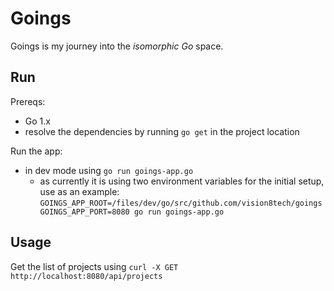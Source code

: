 # Goings

Goings is my journey into the _isomorphic Go_ space.


## Run

Prereqs:
- Go 1.x
- resolve the dependencies by running `go get` in the project location

Run the app:
- in dev mode using `go run goings-app.go`
    - as currently it is using two environment variables for the initial setup, use as an example:
      `GOINGS_APP_ROOT=/files/dev/go/src/github.com/vision8tech/goings GOINGS_APP_PORT=8080 go run goings-app.go`

## Usage

Get the list of projects using `curl -X GET http://localhost:8080/api/projects`

